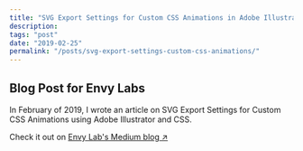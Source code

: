 ```yaml
---
title: "SVG Export Settings for Custom CSS Animations in Adobe Illustrator"
description:
tags: "post"
date: "2019-02-25"
permalink: "/posts/svg-export-settings-custom-css-animations/"
---
```


<h2>Blog Post for Envy Labs</h2>

In February of 2019, I wrote an article on SVG Export Settings for Custom CSS Animations using Adobe Illustrator and CSS.

Check it out on <a href="https://blog.envylabs.com/svg-export-settings-for-custom-css-animations-adobe-illustrator-e106f77c6cb5" target="_blank">Envy Lab's Medium blog <span aria-label="- opens in a new tab">&#x2197;</span></a>
